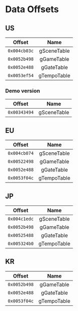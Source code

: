 # Data Offsets

## US
| Offset | Name |
|:-: | :-: |
|`0x004cb03c`| gSceneTable |
|`0x0052b498`| gGameTable |
|`0x0052e488`| gGateTable |
|`0x0053ef54`| gTempoTable |

### Demo version
| Offset | Name |
|:-: | :-: |
|`0x00343494`| gSceneTable |

## EU
| Offset | Name |
|:-: | :-: |
|`0x004cb074`| gSceneTable |
|`0x00522498`| gGameTable |
|`0x0052e488`| gGateTable |
|`0x0053f04c`| gTempoTable |

## JP
| Offset | Name |
|:-: | :-: |
|`0x004c1edc`| gSceneTable |
|`0x0052b498`| gGameTable |
|`0x00525488`| gGateTable |
|`0x005324b0`| gTempoTable |

## KR
| Offset | Name |
|:-: | :-: |
|`0x0052b498`| gGameTable |
|`0x0052e488`| gGateTable |
|`0x0053f04c`| gTempoTable |
